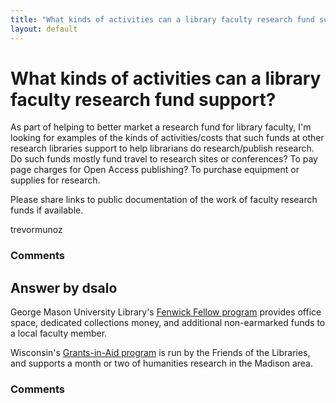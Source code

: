 ```yaml
---
title: "What kinds of activities can a library faculty research fund support?"
layout: default
---
```

What kinds of activities can a library faculty research fund support?
=====================
As part of helping to better market a research fund for library faculty,
I'm looking for examples of the kinds of activities/costs that such
funds at other research libraries support to help librarians do
research/publish research. Do such funds mostly fund travel to research
sites or conferences? To pay page charges for Open Access publishing? To
purchase equipment or supplies for research.

Please share links to public documentation of the work of faculty
research funds if available.

trevormunoz

### Comments ###


Answer by dsalo
----------------
George Mason University Library's [Fenwick Fellow
program](http://infoguides.gmu.edu/fenwickfellow) provides office space,
dedicated collections money, and additional non-earmarked funds to a
local faculty member.

Wisconsin's [Grants-in-Aid
program](http://library.wisc.edu/friends/grants-in-aid.html#grants) is
run by the Friends of the Libraries, and supports a month or two of
humanities research in the Madison area.

### Comments ###

